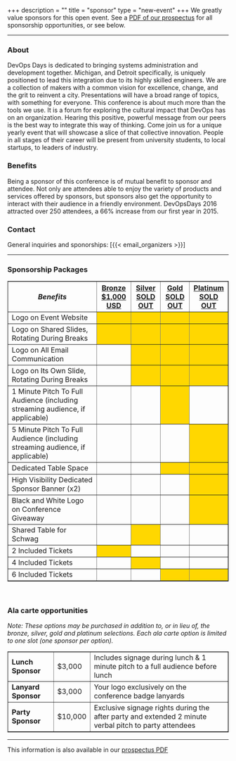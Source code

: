 +++
description = ""
title = "sponsor"
type = "new-event"
+++
We greatly value sponsors for this open event. See a <a href="/events/2017-detroit/DevOpsDaysDetroit-Prospectus-2017.pdf">PDF of our prospectus</a> for all sponsorship opportunities, or see below.
<hr>
<h3>About</h3>
<p>
DevOps Days is dedicated to bringing systems administration and development together. Michigan, and Detroit specifically,
is uniquely positioned to lead this integration due to its highly skilled engineers. We are a collection of makers with a
common vision for excellence, change, and the grit to reinvent a city. Presentations will have a broad range of topics, with
something for everyone. This conference is about much more than the tools we use. It is a forum for exploring the cultural
impact that DevOps has on an organization. Hearing this positive, powerful message from our peers is the best way to
integrate this way of thinking. Come join us for a unique yearly event that will showcase a slice of that collective innovation.
People in all stages of their career will be present from university students, to local startups, to leaders of industry.
<h3>Benefits</h3>
<p>
Being a sponsor of this conference is of mutual benefit to sponsor and attendee. Not only are attendees able to enjoy the
variety of products and services offered by sponsors, but sponsors also get the opportunity to interact with their audience in
a friendly environment. DevOpsDays 2016 attracted over 250 attendees, a 66% increase from our first year in 2015.
<h3>Contact</h3>
General inquiries and sponorships:  [{{< email_organizers >}}]
<hr>
<div>
<h3>Sponsorship Packages</h3>
<table border=1 cellspacing=1>
  <tr>
    <th><i>Benefits</i></th>
    <th><center><b><u>Bronze<br />$1,000 USD</u></center></b></th>
    <th><center><b><u>Silver<br />SOLD OUT</u></center></b></th>
    <th><center><b><u>Gold<br />SOLD OUT</u></center></b></th>
    <th><center><b><u>Platinum<br />SOLD OUT</u></center></b></th>
  </tr>
<tr><td>Logo on Event Website</td>     <td bgcolor="gold">&nbsp;</td>          <td bgcolor="gold">&nbsp;</td>          <td bgcolor="gold">&nbsp;</td>       <td bgcolor="gold">&nbsp;</td></tr>
<tr><td>Logo on Shared Slides, Rotating During Breaks</td>     <td bgcolor="gold">&nbsp;</td>          <td bgcolor="gold">&nbsp;</td>          <td bgcolor="gold">&nbsp;</td>       <td bgcolor="gold">&nbsp;</td></tr>
<tr><td>Logo on All Email Communication</td>     <td>&nbsp;</td>          <td bgcolor="gold">&nbsp;</td>          <td bgcolor="gold">&nbsp;</td>       <td bgcolor="gold">&nbsp;</td></tr>
<tr><td>Logo on Its Own Slide, Rotating During Breaks</td>     <td>&nbsp;</td>          <td bgcolor="gold">&nbsp;</td>          <td bgcolor="gold">&nbsp;</td>       <td bgcolor="gold">&nbsp;</td></tr>
<tr><td>1 Minute Pitch To Full Audience (including streaming audience, if applicable)</td>     <td>&nbsp;</td>          <td>&nbsp;</td>          <td bgcolor="gold">&nbsp;</td>       <td>&nbsp;</td></tr>
<tr><td>5 Minute Pitch To Full Audience (including streaming audience, if applicable)</td>     <td>&nbsp;</td>          <td>&nbsp;</td>          <td>&nbsp;</td>       <td bgcolor="gold">&nbsp;</td></tr>
<tr><td>Dedicated Table Space</td>     <td>&nbsp;</td>          <td>&nbsp;</td>          <td bgcolor="gold">&nbsp;</td>       <td bgcolor="gold">&nbsp;</td></tr>
<tr><td>High Visibility Dedicated Sponsor Banner (x2)</td>     <td>&nbsp;</td>          <td>&nbsp;</td>          <td>&nbsp;</td>       <td bgcolor="gold">&nbsp;</td></tr>
<tr><td>Black and White Logo on Conference Giveaway</td>     <td>&nbsp;</td>          <td>&nbsp;</td>          <td>&nbsp;</td>       <td bgcolor="gold">&nbsp;</td></tr>
<tr><td>Shared Table for Schwag</td>     <td>&nbsp;</td>          <td bgcolor="gold">&nbsp;</td>          <td>&nbsp;</td>       <td>&nbsp;</td></tr>
<tr><td>2 Included Tickets</td>     <td bgcolor="gold">&nbsp;</td>          <td>&nbsp;</td>          <td>&nbsp;</td>       <td>&nbsp;</td></tr>
<tr><td>4 Included Tickets</td>     <td>&nbsp;</td>          <td bgcolor="gold">&nbsp;</td>          <td>&nbsp;</td>       <td>&nbsp;</td></tr>
<tr><td>6 Included Tickets</td>     <td>&nbsp;</td>          <td>&nbsp;</td>          <td bgcolor="gold">&nbsp;</td>       <td bgcolor="gold">&nbsp;</td></tr>
</table>
<br/>
<h3>Ala carte opportunities</h3>
<i>Note: These options may be purchased in addition to, or in lieu of, the bronze, silver, gold and platinum selections. Each ala carte option is limited to one slot (one sponsor per option).</i>
<table border=1 cellspacing=1>
<tr><td style="font-weight:bold;">Lunch Sponsor</td> <td>$3,000</td> <td>Includes signage during lunch & 1 minute pitch to a full audience before lunch</td></tr>
<tr><td style="font-weight:bold;">Lanyard Sponsor</td> <td>$3,000</td> <td>Your logo exclusively on the conference badge lanyards</td></tr>
<tr><td style="font-weight:bold;">Party Sponsor</td> <td>$10,000</td> <td>Exclusive signage rights during the after party and extended 2 minute verbal pitch to party attendees</td></tr>
</table>
</div>

<hr/>
This information is also available in our <a href="/events/2017-detroit/DevOpsDaysDetroit-Prospectus-2017.pdf">prospectus PDF</a>